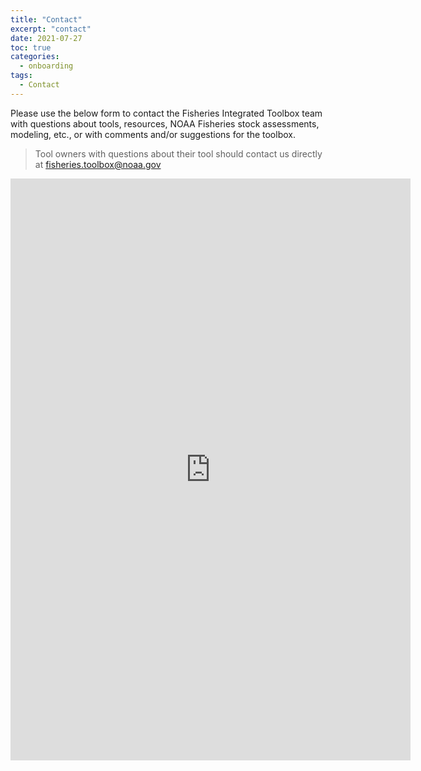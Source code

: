```yaml
---
title: "Contact"
excerpt: "contact"
date: 2021-07-27
toc: true
categories:
  - onboarding
tags:
  - Contact
---
```


Please use the below form to contact the Fisheries Integrated Toolbox team with questions about tools, resources, NOAA Fisheries stock assessments, modeling, etc., or with comments and/or suggestions for the toolbox. 

> Tool owners with questions about their tool should contact us directly at fisheries.toolbox@noaa.gov

<iframe src="https://docs.google.com/forms/d/e/1FAIpQLSfKFYi1krinuWYXfbOb3_bMXlw7-q7f55eNXVLHsXF9kh_ulA/viewform?embedded=true" width="640" height="931" frameborder="0" marginheight="0" marginwidth="0">Loading…</iframe>
